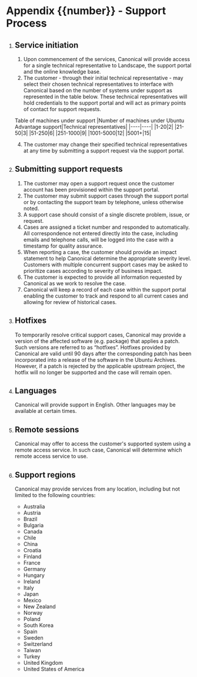 <h1 id="appendix-support-process">Appendix {{number}} - Support Process</h1>

1.  <h2 id="appendix-support-process-service-initiation">Service initiation</h2>

    1.  Upon commencement of the services, Canonical will provide access for a single technical representative to Landscape, the support portal and the online knowledge base.
    2.  The customer - through their initial technical representative - may select their chosen technical representatives to interface with Canonical based on the number of systems under support as represented in the table below. These technical representatives will hold credentials to the support portal and will act as primary points of contact for support requests.

    Table of machines under support
    |Number of machines under Ubuntu Advantage support|Technical representatives|
    |----|----|
    |1-20|2|
    |21-50|3|
    |51-250|6|
    |251-1000|9|
    |1001-5000|12|
    |5001+|15|

    4.  The customer may change their specified technical representatives at any time by submitting a support request via the support portal.

2.  <h2 id="appendix-support-process-submitting-support-requests">Submitting support requests</h2>

    1.  The customer may open a support request once the customer account has been provisioned within the support portal.
    2.  The customer may submit support cases through the support portal or by contacting the support team by telephone, unless otherwise noted.
    3.  A support case should consist of a single discrete problem, issue, or request.
    4.  Cases are assigned a ticket number and responded to automatically. All correspondence not entered directly into the case, including emails and telephone calls, will be logged into the case with a timestamp for quality assurance.
    5.  When reporting a case, the customer should provide an impact statement to help Canonical determine the appropriate severity level. Customers with multiple concurrent support cases may be asked to prioritize cases according to severity of business impact.
    6.  The customer is expected to provide all information requested by Canonical as we work to resolve the case.
    7.  Canonical will keep a record of each case within the support portal enabling the customer to track and respond to all current cases and allowing for review of historical cases.

3.  <h2 id="appendix-support-process-hotfixes">Hotfixes</h2>

    To temporarily resolve critical support cases, Canonical may provide a version of the affected software (e.g. package) that applies a patch. Such versions are referred to as “hotfixes”. Hotfixes provided by Canonical are valid until 90 days after the corresponding patch has been incorporated into a release of the software in the Ubuntu Archives. However, if a patch is rejected by the applicable upstream project, the hotfix will no longer be supported and the case will remain open.

4.  <h2 id="appendix-support-process-languages">Languages</h2>

    Canonical will provide support in English. Other languages may be available at certain times.

5.  <h2 id="appendix-support-process-remote-sessions">Remote sessions</h2>

    Canonical may offer to access the customer's supported system using a remote access service. In such case, Canonical will determine which remote access service to use.

6.  <h2 id="appendix-support-process-support-regions">Support regions</h2>

    Canonical may provide services from any location, including but not limited to the following countries:

    - Australia
    - Austria
    - Brazil
    - Bulgaria
    - Canada
    - Chile
    - China
    - Croatia
    - Finland
    - France
    - Germany
    - Hungary
    - Ireland
    - Italy
    - Japan
    - Mexico
    - New Zealand
    - Norway
    - Poland
    - South Korea
    - Spain
    - Sweden
    - Switzerland
    - Taiwan
    - Turkey
    - United Kingdom
    - United States of America
